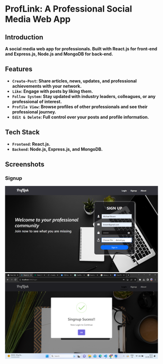 # ProfLink: A Professional Social Media Web App
## Introduction
**A social media web app for professionals. Built with React.js for front-end and Express.js, Node.js and MongoDB for back-end.**
## Features
- **`Create-Post`: Share articles, news, updates, and professional achievements with your network.**
- **`Like`: Engage with posts by liking them.**
- **`Follow System`: Stay updated with industry leaders, colleagues, or any professional of interest.**
- **`Profile View`: Browse profiles of other professionals and see their professional journey.**
- **`Edit & Delete`: Full control over your posts and profile information.**
## Tech Stack
- **`Frontend`: React.js.**
- **`Backend`: Node.js, Express.js, and MongoDB.**
## Screenshots
### Signup
![signup](Screenshots/signup.png )
![signup](Screenshots/signup2.png )


